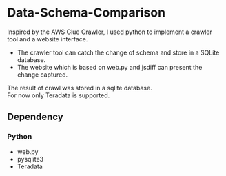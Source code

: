 # Data-Schema-Comparison
Inspired by the AWS Glue Crawler, I used python to implement a crawler tool and a website interface.
* The crawler tool can catch the change of schema and store in a SQLite database.
* The website which is based on web.py and jsdiff can present the change captured.

The result of crawl was stored in a sqlite database.  
For now only Teradata is supported.  

## Dependency
### Python
* web.py
* pysqlite3
* Teradata
